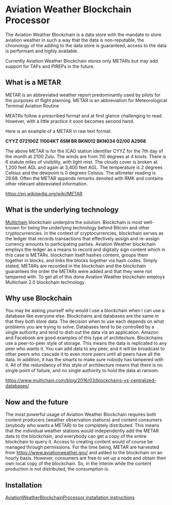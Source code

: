 Aviation Weather Blockchain Processor
=====================================

The Aviation Weather Blockchain is a data store with the mandate to store aviation weather in such a way that the data is non-reputable, the chronology of the adding to the data store is guaranteed, access to the data is performant and highly available.

Currently Aviation Weather Blockchain stores only METARs but may add support for TAFs and PIREPs in the future.

What is a METAR
---------------

METAR is an abbreviated weather report predominantly used by pilots for the purposes of flight planning. METAR is an abbreviation for Meteorological Terminal Aviation Routine

MEATRs follow a prescribed format and at first glance challenging to read. However, with a little practice it soon becomes second hand.

Here is an example of a METAR in raw text format.

**CYYZ 072100Z 11004KT 6SM BR BKN012 BKN034 02/00 A2968**

The above METAR is for the ICAO station identifier CYYZ for the 7th day of the month at 2100 Zulu. The winds are from 110 degrees at 4 knots. There is 6 statute miles of visibility, with light mist. The clouds cover is broken at 1,200 feet AGL and again at 3,400 feet AGL. The temperature is 2 degrees Celsius and the dewpoint is 0 degrees Celsius. The altimeter reading is 29.68. Often the METAR appends remarks denoted with RMK and contains other relevant abbreviated information.

https://en.wikipedia.org/wiki/METAR

What is the underlying technology
---------------------------------

[Multichain](https://github.com/MultiChain) blockchain underpins the solution. Blockchain is most well-known for being the underlying technology behind Bitcoin and other cryptocurrencies. In the context of cryptocurrencies, blockchain serves as the ledger that records transactions that effectively assign and re-assign currency amounts to participating parties. Aviation Weather blockchain employs the ledger as a means to record and digitally sign content which in this case is METARs. blockchain itself hashes content, groups them together in blocks, and links the blocks together via hash codes. Simply stated, METARs are recorded in the blockchain and the blockchain guarantees the order the METARs were added and that they were not tampered with. To get all of this done Aviation Weather blockchain employs Multichain 2.0 blockchain technology.

Why use Blockchain
------------------

You may be asking yourself why would I use a blockchain when I can use a database like everyone else. Blockchains and databases are the same in that they both store data. The decision when to use each depends on what problems you are trying to solve. Databases tend to be controlled by a single authority and tend to dish out the data via an application. Amazon and Facebook are good examples of this type of architecture. Blockchains use a peer-to-peer style of storage. This means the data is replicated to any peer who wants it. You can add data to any peer, and it will be broadcast to other peers who cascade it to even more peers until all peers have all the data. In addition, it has the smarts to make sure nobody has tampered with it. All of the redundancy of this style of architecture means that there is no single point of failure, and no single authority to hold the data at ransom.

https://www.multichain.com/blog/2016/03/blockchains-vs-centralized-databases/

Now and the future
------------------

The most powerful usage of Aviation Weather Blockchain requires both content producers (weather observation stations) and content consumers (anybody who wants a METAR) to be completely distributed. This means that the individual weather stations would independently add the METAR data to the blockchain, and everybody can get a copy of the entire blockchain to query it. Access to creating content would of course be managed through permissions. For the time being, METAR are harvested from https://www.aviationweather.gov/ and added to the blockchain on an hourly basis. However, consumers are free to set up a node and obtain their own local copy of the blockchain. So, in the interim while the content production is not distributed, the consumption is.

Installation
------------
[AviationWeatherBlockchainProcessor installation instructions](https://github.com/gitgizmo/AviationWeatherBlockchainProcessor/blob/master/AviationWeatherBlockchainProcessor/installation.txt)

